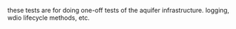 these tests are for doing one-off tests of the aquifer infrastructure.  logging, wdio lifecycle methods, etc. 